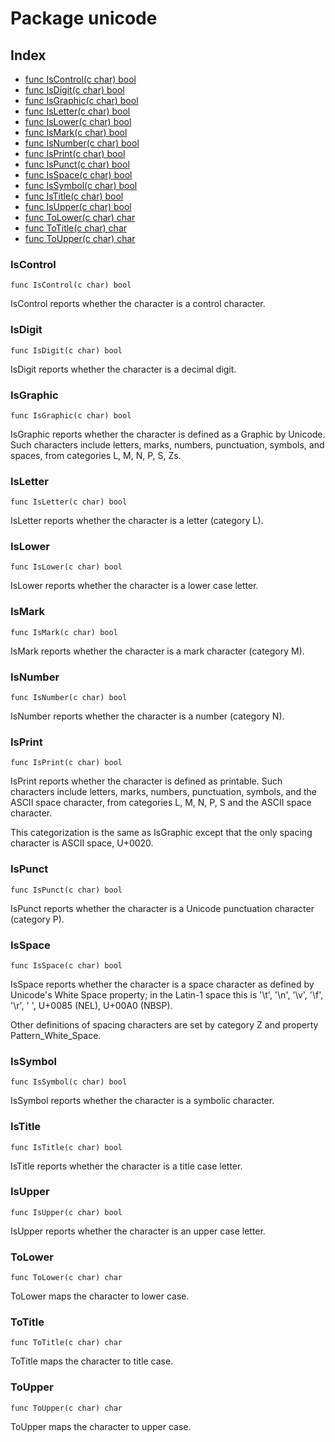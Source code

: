 # Package unicode

## Index

- [func IsControl(c char) bool](#IsControl)
- [func IsDigit(c char) bool](#IsDigit)
- [func IsGraphic(c char) bool](#IsGraphic)
- [func IsLetter(c char) bool](#IsLetter)
- [func IsLower(c char) bool](#IsLower)
- [func IsMark(c char) bool](#IsMark)
- [func IsNumber(c char) bool](#IsNumber)
- [func IsPrint(c char) bool](#IsPrint)
- [func IsPunct(c char) bool](#IsPunct)
- [func IsSpace(c char) bool](#IsSpace)
- [func IsSymbol(c char) bool](#IsSymbol)
- [func IsTitle(c char) bool](#IsTitle)
- [func IsUpper(c char) bool](#IsUpper)
- [func ToLower(c char) char](#ToLower)
- [func ToTitle(c char) char](#ToTitle)
- [func ToUpper(c char) char](#ToUpper)

### IsControl

```
func IsControl(c char) bool
```

IsControl reports whether the character is a control character.

### IsDigit

```
func IsDigit(c char) bool
```

IsDigit reports whether the character is a decimal digit.

### IsGraphic

```
func IsGraphic(c char) bool
```

IsGraphic reports whether the character is defined as a Graphic by Unicode.
Such characters include letters, marks, numbers, punctuation, symbols, and
spaces, from categories L, M, N, P, S, Zs.

### IsLetter

```
func IsLetter(c char) bool
```

IsLetter reports whether the character is a letter (category L).

### IsLower

```
func IsLower(c char) bool
```

IsLower reports whether the character is a lower case letter.

### IsMark

```
func IsMark(c char) bool
```

IsMark reports whether the character is a mark character (category M).

### IsNumber

```
func IsNumber(c char) bool
```

IsNumber reports whether the character is a number (category N).

### IsPrint

```
func IsPrint(c char) bool
```

IsPrint reports whether the character is defined as printable. Such
characters include letters, marks, numbers, punctuation, symbols, and the
ASCII space character, from categories L, M, N, P, S and the ASCII space
character.

This categorization is the same as IsGraphic except that the only spacing
character is ASCII space, U+0020.

### IsPunct

```
func IsPunct(c char) bool
```

IsPunct reports whether the character is a Unicode punctuation character
(category P).

### IsSpace

```
func IsSpace(c char) bool
```

IsSpace reports whether the character is a space character as defined by
Unicode's White Space property; in the Latin-1 space this is '\t', '\n',
'\v', '\f', '\r', ' ', U+0085 (NEL), U+00A0 (NBSP).

Other definitions of spacing characters are set by category Z and property
Pattern_White_Space.

### IsSymbol

```
func IsSymbol(c char) bool
```

IsSymbol reports whether the character is a symbolic character.

### IsTitle

```
func IsTitle(c char) bool
```

IsTitle reports whether the character is a title case letter.

### IsUpper

```
func IsUpper(c char) bool
```

IsUpper reports whether the character is an upper case letter.

### ToLower

```
func ToLower(c char) char
```

ToLower maps the character to lower case.

### ToTitle

```
func ToTitle(c char) char
```

ToTitle maps the character to title case.

### ToUpper

```
func ToUpper(c char) char
```

ToUpper maps the character to upper case.

